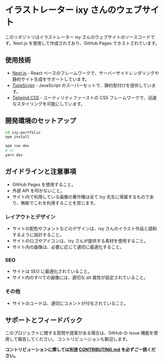 # イラストレーター ixy さんのウェブサイト

このリポジトリはイラストレーター ixy さんのウェブサイトのソースコードです。Next.js を使用して作成されており、GitHub Pages でホストされています。

## 使用技術

- [Next.js](https://nextjs.org/) - React ベースのフレームワークで、サーバーサイドレンダリングや静的サイト生成をサポートしています。
- [TypeScript](https://www.typescriptlang.org/) - JavaScript のスーパーセットで、静的型付けを提供しています。
- [Tailwind CSS](https://tailwindcss.com/) - ユーティリティファーストの CSS フレームワークで、迅速なスタイリングを可能にしています。

## 開発環境のセットアップ

```sh
cd ixy-portfolio
npm install

npm run dev
# or
yarn dev
```

## ガイドラインと注意事項

- GitHub Pages を使用すること。
- 外部 API を叩かないこと。
- サイト内で利用している画像の著作権は全て Ixy 先生に帰属するものであり、無断でこれを利用することを禁じます。

### レイアウトとデザイン

- サイトの配色やフォントなどのデザインは、ixy さんのイラスト作品と調和するように設計すること。
- サイトのロゴやアイコンは、ixy さんが提供する素材を使用すること。
- サイト内の画像は、必要に応じて適切に最適化すること。

### SEO

- サイトは SEO に最適化されていること。
- サイト内のすべての画像には、適切な alt 属性が設定されていること。

### その他

- サイトのコードは、適切にコメントが付与されていること。

## サポートとフィードバック

このプロジェクトに関する質問や提案がある場合は、GitHub の issue 機能を使用して報告してください。
コントリビューションも歓迎します。

**コントリビューションに際しては別途 [CONTRIBUTING.md](./CONTRIBUTING.md) を必ずご一読ください。**
